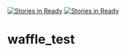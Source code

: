 [![Stories in Ready](https://badge.waffle.io/rafaelchiti/waffle_test.png?label=ready&title=Ready)](https://waffle.io/rafaelchiti/waffle_test)
[![Stories in Ready](https://badge.waffle.io/as-gennadiy-n/waffle_test.png?label=ready&title=Ready)](https://waffle.io/as-gennadiy-n/waffle_test)
# waffle_test